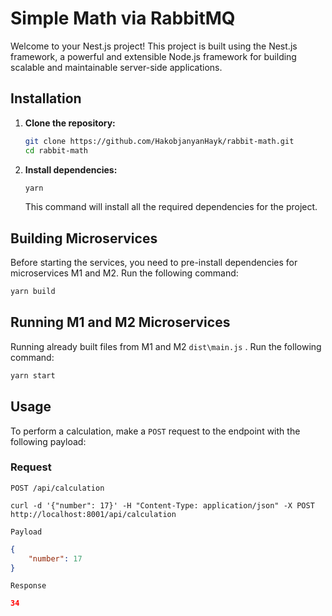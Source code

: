 # Simple Math via RabbitMQ

Welcome to your Nest.js project! This project is built using the Nest.js framework, a powerful and extensible Node.js framework for building scalable and maintainable server-side applications.

## Installation

1. **Clone the repository:**

    ```bash
    git clone https://github.com/HakobjanyanHayk/rabbit-math.git
    cd rabbit-math
    ```

2. **Install dependencies:**

    ```bash
    yarn
    ```

   This command will install all the required dependencies for the project.

## Building Microservices

Before starting the services, you need to pre-install dependencies for microservices M1 and M2. Run the following command:

```bash
yarn build
```

## Running M1 and M2 Microservices

Running already built files from M1 and M2 `dist\main.js` . Run the following command:

```bash
yarn start
```

## Usage

To perform a calculation, make a `POST` request to the endpoint with the following payload:

### Request

`POST /api/calculation`

    curl -d '{"number": 17}' -H "Content-Type: application/json" -X POST http://localhost:8001/api/calculation

`Payload`
```json
{
    "number": 17
}
```

`Response`
```json
34
```